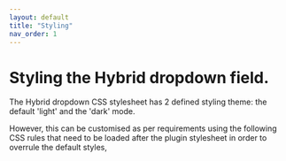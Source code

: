 ```yaml
---
layout: default
title: "Styling"
nav_order: 1
---
```


# Styling the Hybrid dropdown field.
The Hybrid dropdown CSS stylesheet has 2 defined styling theme: the default 'light' and the 'dark' mode.  

However, this can be customised as per requirements using the following CSS rules that need to be loaded after the plugin stylesheet in order to overrule the default styles,
